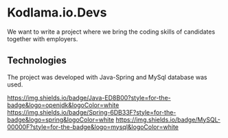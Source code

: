 
# Kodlama.io.Devs

We want to write a project where we bring the coding skills of candidates together with employers.

## Technologies

The project was developed with Java-Spring and MySql database was used.

https://img.shields.io/badge/Java-ED8B00?style=for-the-badge&logo=openjdk&logoColor=white  https://img.shields.io/badge/Spring-6DB33F?style=for-the-badge&logo=spring&logoColor=white  https://img.shields.io/badge/MySQL-00000F?style=for-the-badge&logo=mysql&logoColor=white    
  
